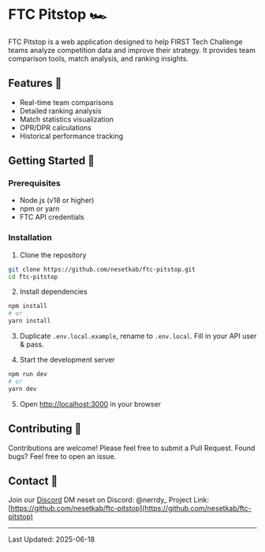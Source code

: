 # FTC Pitstop 🏎️

FTC Pitstop is a web application designed to help FIRST Tech Challenge teams analyze competition data and improve their strategy. It provides team comparison tools, match analysis, and ranking insights.

## Features 🌟

- Real-time team comparisons
- Detailed ranking analysis
- Match statistics visualization
- OPR/DPR calculations
- Historical performance tracking

## Getting Started 🚀

### Prerequisites

- Node.js (v18 or higher)
- npm or yarn
- FTC API credentials

### Installation

1. Clone the repository

```bash
git clone https://github.com/nesetkab/ftc-pitstop.git
cd ftc-pitstop
```

2. Install dependencies

```bash
npm install
# or
yarn install
```

3. Duplicate `.env.local.example`, rename to `.env.local`. Fill in your API user & pass.


4. Start the development server

```bash
npm run dev
# or
yarn dev
```

5. Open [http://localhost:3000](http://localhost:3000) in your browser

## Contributing 🤝

Contributions are welcome! Please feel free to submit a Pull Request. Found bugs? Feel free to open an issue.

## Contact 📧

Join our [Discord](https://discord.gg/9Rdbdr2NAt)
DM neset on Discord: @nerrdy_
Project Link: [https://github.com/nesetkab/ftc-pitstop](https://github.com/nesetkab/ftc-pitstop)

---
Last Updated: 2025-06-18
